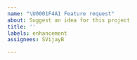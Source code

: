 ```yaml
---
name: "\U0001F4A1 Feature request"
about: Suggest an idea for this project
title: ''
labels: enhancement
assignees: SVijayB

---
```


<!-- ⚠️⚠️ Do Not Delete These Comments. ⚠️⚠️ -->
<!-- Read our Rules of Conduct: https://github.com/Open-Source-Community-VIT-AP/OSC-API/blob/main/.github/CODE_OF_CONDUCT.md -->
<!-- Please search existing issues to avoid creating duplicates. -->
<!--- Provide a general summary of your question in the Title above -->

<!-- Describe the feature you would like for us to implement -->



<!-- Before submitting, click on the preview tab to check your work so far-->
